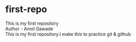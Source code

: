 # first-repo
This is my first repository
<br>
Author - Amol Gawade
<br>
This is my first repository.I make this to practice git & github
